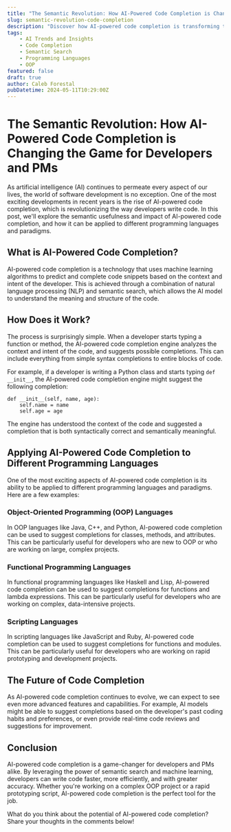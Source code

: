 ```yaml
---
title: "The Semantic Revolution: How AI-Powered Code Completion is Changing the Game for Developers and PMs"
slug: semantic-revolution-code-completion
description: "Discover how AI-powered code completion is transforming the way developers write code, and how it can be applied to different programming languages and paradigms."
tags: 
    - AI Trends and Insights 
    - Code Completion 
    - Semantic Search 
    - Programming Languages 
    - OOP
featured: false
draft: true
author: Caleb Forestal
pubDatetime: 2024-05-11T10:29:00Z
---
```


The Semantic Revolution: How AI-Powered Code Completion is Changing the Game for Developers and PMs
================================================================================

As artificial intelligence (AI) continues to permeate every aspect of our lives, the world of software development is no exception. One of the most exciting developments in recent years is the rise of AI-powered code completion, which is revolutionizing the way developers write code. In this post, we'll explore the semantic usefulness and impact of AI-powered code completion, and how it can be applied to different programming languages and paradigms.

What is AI-Powered Code Completion?
-----------------------------------

AI-powered code completion is a technology that uses machine learning algorithms to predict and complete code snippets based on the context and intent of the developer. This is achieved through a combination of natural language processing (NLP) and semantic search, which allows the AI model to understand the meaning and structure of the code.

How Does it Work?
-----------------

The process is surprisingly simple. When a developer starts typing a function or method, the AI-powered code completion engine analyzes the context and intent of the code, and suggests possible completions. This can include everything from simple syntax completions to entire blocks of code.

For example, if a developer is writing a Python class and starts typing `def __init__`, the AI-powered code completion engine might suggest the following completion:
```
def __init__(self, name, age):
    self.name = name
    self.age = age
```
The engine has understood the context of the code and suggested a completion that is both syntactically correct and semantically meaningful.

Applying AI-Powered Code Completion to Different Programming Languages
-------------------------------------------------------------------

One of the most exciting aspects of AI-powered code completion is its ability to be applied to different programming languages and paradigms. Here are a few examples:

### Object-Oriented Programming (OOP) Languages

In OOP languages like Java, C++, and Python, AI-powered code completion can be used to suggest completions for classes, methods, and attributes. This can be particularly useful for developers who are new to OOP or who are working on large, complex projects.

### Functional Programming Languages

In functional programming languages like Haskell and Lisp, AI-powered code completion can be used to suggest completions for functions and lambda expressions. This can be particularly useful for developers who are working on complex, data-intensive projects.

### Scripting Languages

In scripting languages like JavaScript and Ruby, AI-powered code completion can be used to suggest completions for functions and modules. This can be particularly useful for developers who are working on rapid prototyping and development projects.

The Future of Code Completion
-----------------------------

As AI-powered code completion continues to evolve, we can expect to see even more advanced features and capabilities. For example, AI models might be able to suggest completions based on the developer's past coding habits and preferences, or even provide real-time code reviews and suggestions for improvement.

Conclusion
----------

AI-powered code completion is a game-changer for developers and PMs alike. By leveraging the power of semantic search and machine learning, developers can write code faster, more efficiently, and with greater accuracy. Whether you're working on a complex OOP project or a rapid prototyping script, AI-powered code completion is the perfect tool for the job.

What do you think about the potential of AI-powered code completion? Share your thoughts in the comments below!